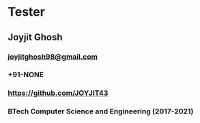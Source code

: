 # Tester

## Joyjit Ghosh

### joyjitghosh98@gmail.com

### +91-NONE

### <https://github.com/JOYJIT43>

### BTech Computer Science and Engineering (2017-2021)
